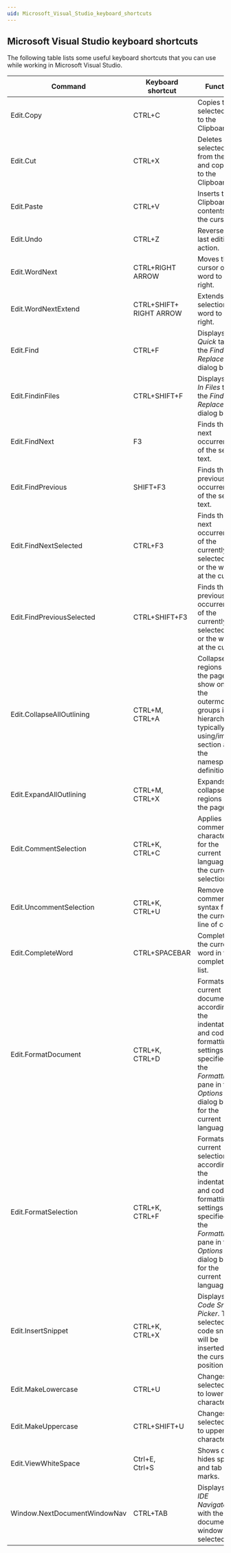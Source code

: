 ```yaml
---
uid: Microsoft_Visual_Studio_keyboard_shortcuts
---
```


## Microsoft Visual Studio keyboard shortcuts

The following table lists some useful keyboard shortcuts that you can use while working in Microsoft Visual Studio.

| Command                      | Keyboard shortcut          | Function                                                                                                                                                                                                                                        |
|------------------------------|----------------------------|-------------------------------------------------------------------------------------------------------------------------------------------------------------------------------------------------------------------------------------------------|
| Edit.Copy                    | CTRL+C                     | Copies the selected item to the Clipboard.                                                                                                                                                                                                      |
| Edit.Cut                     | CTRL+X                     | Deletes the selected item from the file and copies it to the Clipboard.                                                                                                                                                                         |
| Edit.Paste                   | CTRL+V                     | Inserts the Clipboard contents at the cursor.                                                                                                                                                                                                   |
| Edit.Undo                    | CTRL+Z                     | Reverses the last editing action.                                                                                                                                                                                                               |
| Edit.WordNext                | CTRL+RIGHT ARROW           | Moves the cursor one word to the right.                                                                                                                                                                                                         |
| Edit.WordNextExtend          | CTRL+SHIFT+<br>RIGHT ARROW | Extends the selection one word to the right.                                                                                                                                                                                                    |
| Edit.Find                    | CTRL+F                     | Displays the *Quick* tab of the *Find and Replace* dialog box.                                                                                                                    |
| Edit.FindinFiles             | CTRL+SHIFT+F               | Displays the *In Files* tab of the *Find and Replace* dialog box.                                                                                                                 |
| Edit.FindNext                | F3                         | Finds the next occurrence of the search text.                                                                                                                                                                                                   |
| Edit.FindPrevious            | SHIFT+F3                   | Finds the previous occurrence of the search text.                                                                                                                                                                                               |
| Edit.FindNextSelected        | CTRL+F3                    | Finds the next occurrence of the currently selected text, or the word at the cursor.                                                                                                                                                            |
| Edit.FindPreviousSelected    | CTRL+SHIFT+F3              | Finds the previous occurrence of the currently selected text, or the word at the cursor.                                                                                                                                                        |
| Edit.CollapseAllOutlining    | CTRL+M,<br>CTRL+A          | Collapses all regions on the page to show only the outermost groups in the hierarchy; typically the using/imports section and the namespace definition.                                                                                         |
| Edit.ExpandAllOutlining      | CTRL+M,<br>CTRL+X          | Expands all collapsed regions on the page.                                                                                                                                                                                                      |
| Edit.CommentSelection        | CTRL+K,<br>CTRL+C          | Applies comment characters for the current language to the current selection.                                                                                                                                                                   |
| Edit.UncommentSelection      | CTRL+K,<br>CTRL+U          | Removes the comment syntax from the current line of code.                                                                                                                                                                                       |
| Edit.CompleteWord            | CTRL+SPACEBAR              | Completes the current word in the completion list.                                                                                                                                                                                              |
| Edit.FormatDocument          | CTRL+K,<br>CTRL+D          | Formats the current document according to the indentation and code formatting settings specified on the *Formatting* pane in the *Options* dialog box, for the current language.  |
| Edit.FormatSelection         | CTRL+K,<br>CTRL+F          | Formats the current selection according to the indentation and code formatting settings specified on the *Formatting* pane in the *Options* dialog box, for the current language. |
| Edit.InsertSnippet           | CTRL+K,<br>CTRL+X          | Displays the *Code Snippet Picker*. The selected code snippet will be inserted at the cursor position.                                                                                                           |
| Edit.MakeLowercase           | CTRL+U                     | Changes the selected text to lowercase characters.                                                                                                                                                                                              |
| Edit.MakeUppercase           | CTRL+SHIFT+U               | Changes the selected text to uppercase characters.                                                                                                                                                                                              |
| Edit.ViewWhiteSpace          | Ctrl+E,<br>Ctrl+S          | Shows or hides spaces and tab marks.                                                                                                                                                                                                            |
| Window.NextDocumentWindowNav | CTRL+TAB                   | Displays the *IDE Navigator*, with the first document window selected.                                                                                                                                           |
